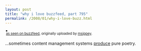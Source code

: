 ```yaml
---
layout: post
title: "why i love buzzfeed, part 795"
permalink: /2008/01/why-i-love-buzz.html
---
```


<p><style type="text/css">.flickr-photo { border: solid 2px #000000; }.flickr-yourcomment { }.flickr-frame { text-align: left; padding: 3px; }.flickr-caption { font-size: 0.8em; margin-top: 0px; }</style><div class="flickr-frame">	<a href="http://www.flickr.com/photos/msippey/2196148407/" title="photo sharing"><img src="http://farm3.static.flickr.com/2127/2196148407_196d991ea4.jpg" class="flickr-photo" alt="" /></a><br />	<span class="flickr-caption"><a href="http://www.flickr.com/photos/msippey/2196148407/">as seen on buzzfeed</a>, originally uploaded by <a href="http://www.flickr.com/people/msippey/">msippey</a>.</span></div>				<p class="flickr-yourcomment">	...sometimes content management systems <a href="http://buzzfeed.com/buzz/Nick_Dentons_Balls">produce</a> pure poetry.</p></p>


